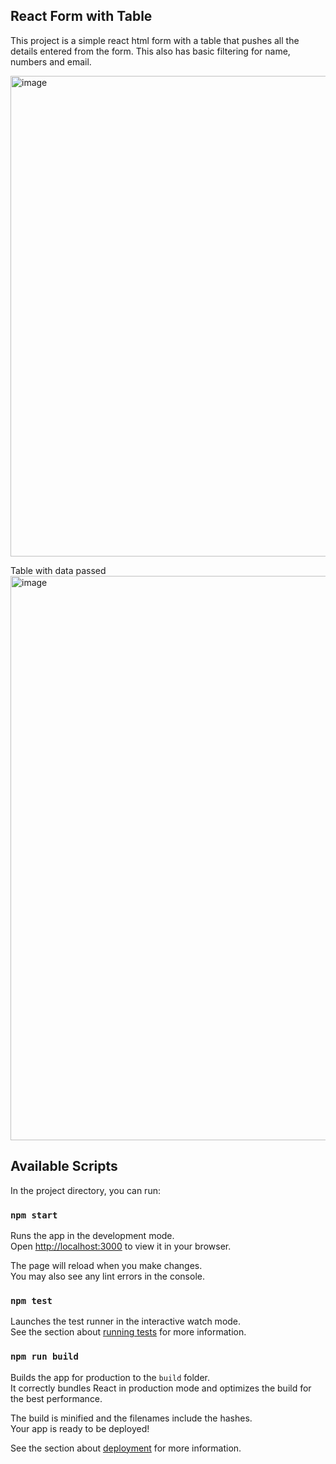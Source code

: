 ## React Form with Table

This project is a simple react html form with a table that pushes all the details entered from the form. This also has basic filtering for name, numbers and email.

<img width="769" alt="image" src="https://user-images.githubusercontent.com/47930630/191347369-3a2a4640-dce4-4485-9c7c-41f3e7c780ce.png">

Table with data passed 
<img width="903" alt="image" src="https://user-images.githubusercontent.com/47930630/191347700-c48b1eb1-cd83-4524-bd83-939c811b15d8.png">


## Available Scripts

In the project directory, you can run:

### `npm start`

Runs the app in the development mode.\
Open [http://localhost:3000](http://localhost:3000) to view it in your browser.

The page will reload when you make changes.\
You may also see any lint errors in the console.

### `npm test`

Launches the test runner in the interactive watch mode.\
See the section about [running tests](https://facebook.github.io/create-react-app/docs/running-tests) for more information.

### `npm run build`

Builds the app for production to the `build` folder.\
It correctly bundles React in production mode and optimizes the build for the best performance.

The build is minified and the filenames include the hashes.\
Your app is ready to be deployed!

See the section about [deployment](https://facebook.github.io/create-react-app/docs/deployment) for more information.


